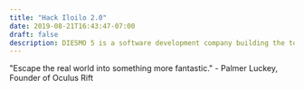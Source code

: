 ```yaml
---
title: "Hack Iloilo 2.0"
date: 2019-08-21T16:43:47-07:00
draft: false
description: DIESMO 5 is a software development company building the tools for the minds that help advance humankind.
---
```

"Escape the real world into something more fantastic." - Palmer Luckey, Founder of Oculus Rift